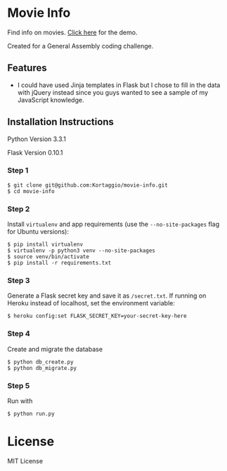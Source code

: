 # Movie Info
Find info on movies. [Click here](http://ga-movie-info.herokuapp.com/) for the demo.

Created for a General Assembly coding challenge.

## Features


- I could have used Jinja templates in Flask but I chose to fill in the data with jQuery instead since you guys wanted to see a sample of my JavaScript knowledge.

## Installation Instructions

Python Version 3.3.1

Flask Version 0.10.1

### Step 1

	$ git clone git@github.com:Kortaggio/movie-info.git
	$ cd movie-info

### Step 2

Install `virtualenv` and app requirements (use the `--no-site-packages` flag for Ubuntu versions):

	$ pip install virtualenv
	$ virtualenv -p python3 venv --no-site-packages
	$ source venv/bin/activate
	$ pip install -r requirements.txt

### Step 3

Generate a Flask secret key and save it as `/secret.txt`. If running on Heroku instead of localhost, set the environment variable:

	$ heroku config:set FLASK_SECRET_KEY=your-secret-key-here

### Step 4

Create and migrate the database

	$ python db_create.py
	$ python db_migrate.py

### Step 5

Run with

	$ python run.py

# License

MIT License
